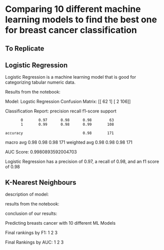 # Comparing 10 different machine learning models to find the best one for breast cancer classification

## To Replicate

## Logistic Regression

Logistic Regression is a machine learning model that is good for categorizing tabular numeric data.

Results from the notebook: 

Model: Logstic Regression
Confusion Matrix:
[[ 62   1]
 [  2 106]]


Classification Report:
              precision    recall  f1-score   support

           0       0.97      0.98      0.98        63
           1       0.99      0.98      0.99       108

    accuracy                           0.98       171
   macro avg       0.98      0.98      0.98       171
weighted avg       0.98      0.98      0.98       171



AUC Score: 0.9980893592004703

Logistic Regression has a precision of 0.97, a recall of 0.98, and an f1 score of 0.98

## K-Nearest Neighbours 

description of model:

results from the notebook:

conclusion of our results:

Predicting breasts cancer with 10 different ML Models



Final rankings by F1:
1
2
3


Final Rankings by AUC:
1
2
3
